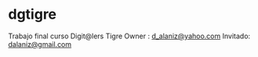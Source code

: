 # dgtigre
Trabajo final curso Digit@lers Tigre
Owner : d_alaniz@yahoo.com
Invitado: dalaniz@gmail.com

